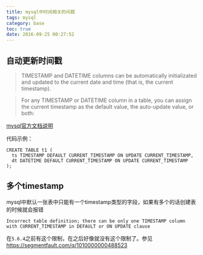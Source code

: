 ```yaml
---
title: mysql中时间相关的问题
tags: mysql
category: base
toc: true
date: 2016-09-25 00:27:52
---
```


## 自动更新时间戳

> TIMESTAMP and DATETIME columns can be automatically initializated and updated to the current date and time (that is, the current timestamp).

> For any TIMESTAMP or DATETIME column in a table, you can assign the current timestamp as the default value, the auto-update value, or both:

[mysql官方文档说明](http://dev.mysql.com/doc/refman/5.7/en/timestamp-initialization.html)

代码示例：
```
CREATE TABLE t1 (
  ts TIMESTAMP DEFAULT CURRENT_TIMESTAMP ON UPDATE CURRENT_TIMESTAMP,
  dt DATETIME DEFAULT CURRENT_TIMESTAMP ON UPDATE CURRENT_TIMESTAMP
);
```

## 多个timestamp

mysql中默认一张表中只能有一个timestamp类型的字段，如果有多个的话创建表的时候就会报错

`Incorrect table definition; there can be only one TIMESTAMP column with CURRENT_TIMESTAMP in DEFAULT or ON UPDATE clause  `

在`5.6.4`之前有这个限制，在之后好像就没有这个限制了。参见<https://segmentfault.com/q/1010000000488523>
